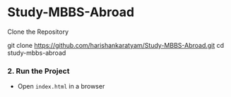 # Study-MBBS-Abroad
 Clone the Repository

git clone https://github.com/harishankaratyam/Study-MBBS-Abroad.git
cd study-mbbs-abroad

### 2. Run the Project
- Open `index.html` in a browser
